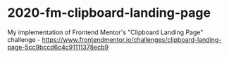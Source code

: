 # 2020-fm-clipboard-landing-page
My implementation of Frontend Mentor's "Clipboard Landing Page" challenge - https://www.frontendmentor.io/challenges/clipboard-landing-page-5cc9bccd6c4c91111378ecb9
